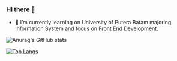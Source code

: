 ### Hi there 👋

- 🌱 I’m currently learning on University of Putera Batam majoring Information System and focus on Front End Development.

![Anurag's GitHub stats](https://github-readme-stats.vercel.app/api?username=joshleez&show_icons=true&theme=tokyonight&count_private=true)

[![Top Langs](https://github-readme-stats.vercel.app/api/top-langs/?username=joshleez)](https://github.com/anuraghazra/github-readme-stats)

